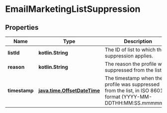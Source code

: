 
# EmailMarketingListSuppression

## Properties
| Name | Type | Description | Notes |
| ------------ | ------------- | ------------- | ------------- |
| **listId** | **kotlin.String** | The ID of list to which the suppression applies. |  |
| **reason** | **kotlin.String** | The reason the profile was suppressed from the list. |  |
| **timestamp** | [**java.time.OffsetDateTime**](java.time.OffsetDateTime.md) | The timestamp when the profile was suppressed from the list, in ISO 8601 format (YYYY-MM-DDTHH:MM:SS.mmmmmm). |  |



